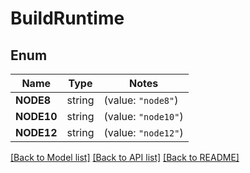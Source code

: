 # BuildRuntime

## Enum
Name | Type | Notes
------------ | ------------- | -------------
**NODE8** | string | (value: `"node8"`)
**NODE10** | string | (value: `"node10"`)
**NODE12** | string | (value: `"node12"`)


[[Back to Model list]](../README.md#documentation-for-models) [[Back to API list]](../README.md#documentation-for-api-endpoints) [[Back to README]](../README.md)


